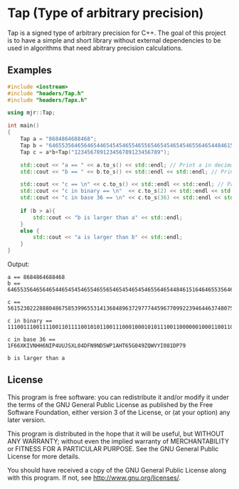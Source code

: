 Tap (Type of arbitrary precision)
==========

Tap is a signed type of arbitrary precision for C++. The goal of this project is to have a simple and short library without external dependencies to be used in algorithms that need abitrary precision calculations. 



Examples
---------------
```cpp
#include <iostream>
#include "headers/Tap.h"
#include "headers/Tapx.h"

using mjr::Tap;

int main()
{
    Tap a = "8684864688468";
    Tap b = "646553564656465446545454655465565465454654546556465448461516464655356465644";
    Tap c = a*b+Tap("123456789123456789123456789");

    std::cout << "a == " << a.to_s() << std::endl; // Print a in decimal
    std::cout << "b == " << b.to_s() << std::endl << std::endl; // Print b in decimal

    std::cout << "c == \n" << c.to_s() << std::endl << std::endl; // Print c in decimal
    std::cout << "c in binary == \n"  << c.to_s(2) << std::endl << std::endl; // Print c in binary
    std::cout << "c in base 36 == \n" << c.to_s(36) << std::endl << std::endl; // Print c in base 36
    
    if (b > a){
        std::cout << "b is larger than a" << std::endl;
    }
    else {
        std::cout << "a is larger than b" << std::endl;
    }
}
```

Output:
```
a == 8684864688468
b == 6465535646564654465454546554655654654546545465564654484615164646553564656

c == 
56152302228880486758539965531413684896372977744596770992239464463748075092795459043797

c in binary == 
111001110011110011011110010101100111000100010101110011000000100011001100010001011011100011011011011011110101110011100110000011011110011001110001100001101111011100010111101001101010100010100011111101110110011100010010111011000000010011100001001101110011100001010000101110000000111010101

c in base 36 == 
1F66XKIVNHH6NIP4UUJSXL04DFN9ND5WP1AHT65G049ZQWVYI081DP79

b is larger than a
```


License
------------

This program is free software: you can redistribute it and/or modify
it under the terms of the GNU General Public License as published by
the Free Software Foundation, either version 3 of the License, or
(at your option) any later version.

This program is distributed in the hope that it will be useful,
but WITHOUT ANY WARRANTY; without even the implied warranty of
MERCHANTABILITY or FITNESS FOR A PARTICULAR PURPOSE.  See the
GNU General Public License for more details.

You should have received a copy of the GNU General Public License
along with this program.  If not, see <http://www.gnu.org/licenses/>.